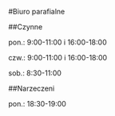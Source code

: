 #Biuro parafialne

##Czynne

pon.: 9:00-11:00 i 16:00-18:00

czw.: 9:00-11:00 i 16:00-18:00

sob.: 8:30-11:00

##Narzeczeni

pon.: 18:30-19:00